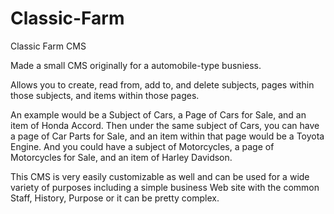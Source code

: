 Classic-Farm
============

Classic Farm CMS

Made a small CMS originally for a automobile-type busniess. 

Allows you to create, read from, add to, and delete subjects, pages within those subjects, and items within those pages.

An example would be a Subject of Cars, a Page of Cars for Sale, and an item of Honda Accord.
Then under the same subject of Cars, you can have a page of Car Parts for Sale, and an item within that page would be a Toyota Engine.
And you could have a subject of Motorcycles, a page of Motorcycles for Sale, and an item of Harley Davidson.


This CMS is very easily customizable as well and can be used for a wide variety of purposes including a simple business Web site
with the common Staff, History, Purpose or it can be pretty complex.





